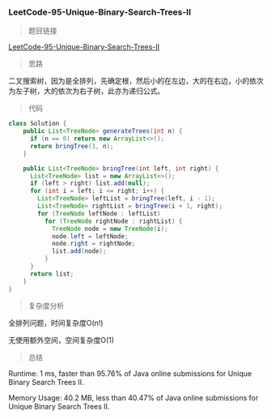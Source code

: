 ### LeetCode-95-Unique-Binary-Search-Trees-II

> 题目链接

[LeetCode-95-Unique-Binary-Search-Trees-II](https://leetcode.com/problems/unique-binary-search-trees-ii/)

> 思路

二叉搜索树，因为是全排列，先确定根，然后小的在左边，大的在右边，小的依次为左子树，大的依次为右子树，此亦为递归公式。

> 代码

```java
class Solution {
    public List<TreeNode> generateTrees(int n) {
      if (n == 0) return new ArrayList<>();
      return bringTree(1, n);
	}

	public List<TreeNode> bringTree(int left, int right) {
      List<TreeNode> list = new ArrayList<>();
      if (left > right) list.add(null);
      for (int i = left; i <= right; i++) {
        List<TreeNode> leftList = bringTree(left, i - 1);
        List<TreeNode> rightList = bringTree(i + 1, right);
        for (TreeNode leftNode : leftList)
          for (TreeNode rightNode : rightList) {
            TreeNode node = new TreeNode(i);
            node.left = leftNode;
            node.right = rightNode;
            list.add(node);
          }
      }
      return list;
	}
}
```

> 复杂度分析

全排列问题，时间复杂度O(n!)

无使用额外空间，空间复杂度O(1)

> 总结

Runtime: 1 ms, faster than 95.76% of Java online submissions for Unique Binary Search Trees II.

Memory Usage: 40.2 MB, less than 40.47% of Java online submissions for Unique Binary Search Trees II.
